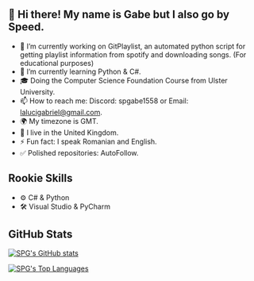 ## 👋 Hi there! My name is Gabe but I also go by Speed.

- 🔭 I’m currently working on GitPlaylist, an automated python script for getting playlist information from spotify and downloading songs. (For educational purposes)
- 🌱 I’m currently learning Python & C#.
- 🎓 Doing the Computer Science Foundation Course from Ulster University.
- 📫 How to reach me: Discord: spgabe1558 or Email: lalucigabriel@gmail.com.
- 🌍 My timezone is GMT.
- 📌 I live in the United Kingdom.
- ⚡ Fun fact: I speak Romanian and English.
- ✅ Polished repositories: AutoFollow.

## Rookie Skills
- ⚙ C# & Python
- 🛠 Visual Studio & PyCharm

## GitHub Stats
[![SPG's GitHub stats](https://github-readme-stats.vercel.app/api?username=spg1558&theme=dark&show_icons=true)](https://github.com/anuraghazra/github-readme-stats)

[![SPG's Top Languages](https://github-readme-stats.vercel.app/api/top-langs/?username=spg1558&layout=compact&theme=dark)](https://github.com/guvacode/github-readme-stats)

<!--
**SleepyGabes/SleepyGabes** is a ✨ _special_ ✨ repository because its `README.md` (this file) appears on your GitHub profile.
-->
